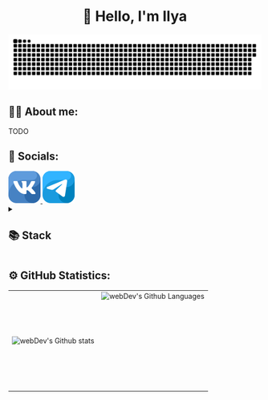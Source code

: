 <h1 align="center">👋 Hello, I'm Ilya</h1>

<p align="center">
 <img width="600" src="assets/github-snake.svg" alt="snake"/>
</p>

## :man_technologist: About me:

TODO

## 🤝 Socials:

<div>
    <a href="https://vk.com/id163536784" target="_blank">
        <img src="assets/icons/vk.svg" alt="vk">
    </a>
    <a href="https://t.me/Lipatov1" target="_blank">
      <img src="assets/icons/tg.svg" alt="tg">
    </a>
</div>

<details align="left">
    <summary><h2>📚 Stack</h2></summary>
    <h3>Langs</h3>
    <img height="32" alt="Langs" src="https://skillicons.dev/icons?i=ts,js,html,css,cs,cpp,py,java&line=7"/>
    <h3>Frameworks / Tools</h3>
    <img height="32" alt="Frameworks / Tools" src="https://skillicons.dev/icons?i=react,nextjs,redux,jest,tailwind,sass,webpack,vite,linux,docker,git,gulp"/>
    <h3>Software</h3>
    <img height="32" alt="Software" src="https://skillicons.dev/icons?i=figma,ps,idea,vscode,visualstudio,postman"/>
</details>

## ⚙️ GitHub Statistics:

<table>
  <tr>
    <td>
      <img align="left" src="http://github-readme-streak-stats.herokuapp.com?user=Lipatov1&theme=dark&background=000000" alt="webDev's Github stats" />
    </td>
    <td>
      <img height="195px" align="right" alt="webDev's Github Languages" src="https://github-readme-stats-sigma-five.vercel.app/api/top-langs/?username=Lipatov1&layout=compact&theme=vision-friendly-dark" />
    </td>
  </tr>
</table>
